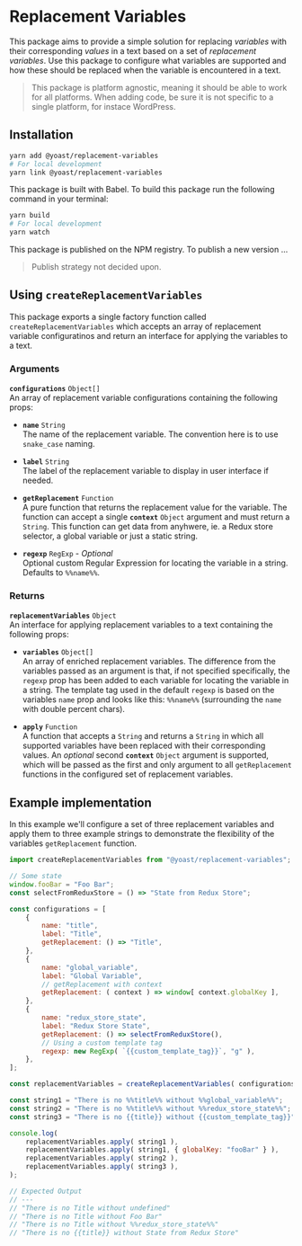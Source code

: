 # Replacement Variables

This package aims to provide a simple solution for replacing *variables* with their corresponding *values* in a text based on a set of *replacement variables*. Use this package to configure what variables are supported and how these should be replaced when the variable is encountered in a text.

> This package is platform agnostic, meaning it should be able to work for all platforms. When adding code, be sure it is not specific to a single platform, for instace WordPress.

## Installation

```sh
yarn add @yoast/replacement-variables
# For local development
yarn link @yoast/replacement-variables
```

This package is built with Babel. To build this package run the following command in your terminal:

```sh
yarn build
# For local development
yarn watch
```

This package is published on the NPM registry. To publish a new version ...

> Publish strategy not decided upon.

## Using `createReplacementVariables`

This package exports a single factory function called `createReplacementVariables` which accepts an array of replacement variable configuratinos and return an interface for applying the variables to a text.

### Arguments

**`configurations`** `Object[]`\
An array of replacement variable configurations containing the following props:

- **`name`** `String`\
The name of the replacement variable. The convention here is to use `snake_case` naming.

- **`label`** `String`\
The label of the replacement variable to display in user interface if needed.

- **`getReplacement`** `Function`\
A pure function that returns the replacement value for the variable. The function can accept a single **`context`** `Object` argument and must return a `String`. This function can get data from anyhwere, ie. a Redux store selector, a global variable or just a static string.

- **`regexp`** `RegExp` - *Optional*\
Optional custom Regular Expression for locating the variable in a string. Defaults to `%%name%%`.

### Returns

**`replacementVariables`** `Object`\
An interface for applying replacement variables to a text containing the following props:

- **`variables`** `Object[]`\
An array of enriched replacement variables. The difference from the variables passed as an argument is that, if not specified specifically, the `regexp` prop has been added to each variable for locating the variable in a string. The template tag used in the default `regexp` is based on the variables `name` prop and looks like this: `%%name%%` (surrounding the `name` with double percent chars).

- **`apply`** `Function`\
A function that accepts a `String` and returns a `String` in which all supported variables have been replaced with their corresponding values. An *optional* second **`context`** `Object` argument is supported, which will be passed as the first and only argument to all `getReplacement` functions in the configured set of replacement variables.

## Example implementation

In this example we'll configure a set of three replacement variables and apply them to three example strings to demonstrate the flexibility of the variables `getReplacement` function.

```js
import createReplacementVariables from "@yoast/replacement-variables";

// Some state
window.fooBar = "Foo Bar";
const selectFromReduxStore = () => "State from Redux Store";

const configurations = [
    {
        name: "title",
        label: "Title",
        getReplacement: () => "Title",
    },
    {
        name: "global_variable",
        label: "Global Variable",
        // getReplacement with context
        getReplacement: ( context ) => window[ context.globalKey ],
    },
    {
        name: "redux_store_state",
        label: "Redux Store State",
        getReplacement: () => selectFromReduxStore(),
        // Using a custom template tag
        regexp: new RegExp( `{{custom_template_tag}}`, "g" ),
    },
];

const replacementVariables = createReplacementVariables( configurations );

const string1 = "There is no %%title%% without %%global_variable%%";
const string2 = "There is no %%title%% without %%redux_store_state%%";
const string3 = "There is no {{title}} without {{custom_template_tag}}";

console.log(
    replacementVariables.apply( string1 ),
    replacementVariables.apply( string1, { globalKey: "fooBar" } ),
    replacementVariables.apply( string2 ),
    replacementVariables.apply( string3 ),
);

// Expected Output
// ---
// "There is no Title without undefined"
// "There is no Title without Foo Bar"
// "There is no Title without %%redux_store_state%%"
// "There is no {{title}} without State from Redux Store"
```
